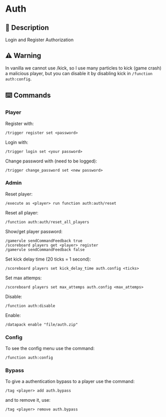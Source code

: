 # Auth

## 📖 Description

Login and Register Authorization

## ⚠️ Warning

In vanilla we cannot use /kick, so I use many particles to kick (game crash) a malicious player, but you can disable it by disabling kick in `/function auth:config`.

## ⌨️ Commands

### Player

Register with:

```mcfunction
/trigger register set <password>
```

Login with:

```mcfunction
/trigger login set <your password>
```

Change password with (need to be logged):

```mcfunction
/trigger change_password set <new password>
```

### Admin

Reset player:

```mcfunction
/execute as <player> run function auth:auth/reset
```

Reset all player:

```mcfunction
/function auth:auth/reset_all_players
```

Show/get player password:

```mcfunction
/gamerule sendCommandFeedback true
/scoreboard players get <player> register
/gamerule sendCommandFeedback false
```

Set kick delay time (20 ticks = 1 second):

```mcfunction
/scoreboard players set kick_delay_time auth.config <ticks>
```

Set max attemps:

```mcfunction
/scoreboard players set max_attemps auth.config <max_attemps>
```

Disable:

```mcfunction
/function auth:disable
```

Enable:

```mcfunction
/datapack enable "file/auth.zip"
```

### Config

To see the config menu use the command:

```mcfunction
/function auth:config
```

### Bypass

To give a authentication bypass to a player use the command:

```mcfunction
/tag <player> add auth.bypass
```

and to remove it, use:

```mcfunction
/tag <player> remove auth.bypass
```

